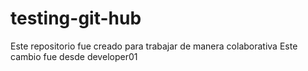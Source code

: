 # testing-git-hub
Este repositorio fue creado para trabajar de manera colaborativa
Este cambio fue desde developer01
